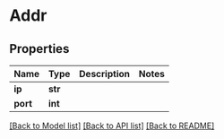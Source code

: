 # Addr

## Properties
Name | Type | Description | Notes
------------ | ------------- | ------------- | -------------
**ip** | **str** |  | 
**port** | **int** |  | 

[[Back to Model list]](../README.md#documentation-for-models) [[Back to API list]](../README.md#documentation-for-api-endpoints) [[Back to README]](../README.md)


